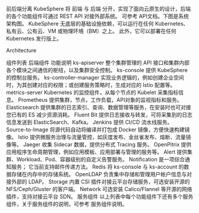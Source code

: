 前后端分离
KubeSphere 将 前端 与 后端 分开，实现了面向云原生的设计，后端的各个功能组件可通过 REST API 对接外部系统。 可参考 API文档。下图是系统架构图。 KubeSphere 无底层的基础设施依赖，可以运行在任何 Kubernetes、私有云、公有云、VM 或物理环境（BM）之上。 此外，它可以部署在任何 Kubernetes 发行版上。

Architecture

组件列表
后端组件	功能说明
ks-apiserver	整个集群管理的 API 接口和集群内部各个模块之间通信的枢纽，以及集群安全控制。
ks-console	提供 KubeSphere 的控制台服务。
ks-controller-manager	实现业务逻辑的，例如创建企业空间时，为其创建对应的权限；或创建服务策略时，生成对应的 Istio 配置等。
metrics-server	Kubernetes 的监控组件，从每个节点的 Kubelet 采集指标信息。
Prometheus	提供集群，节点，工作负载，API对象的监视指标和服务。
Elasticsearch	提供集群的日志索引、查询、数据管理等服务，在安装时也可对接您已有的 ES 减少资源消耗。
Fluent Bit	提供日志接收与转发，可将采集到的⽇志信息发送到 ElasticSearch、Kafka。
Jenkins	提供 CI/CD 流水线服务。
Source-to-Image	将源代码自动将编译并打包成 Docker 镜像，方便快速构建镜像。
Istio	提供微服务治理与流量管控，如灰度发布、金丝雀发布、熔断、流量镜像等。
Jaeger	收集 Sidecar 数据，提供分布式 Tracing 服务。
OpenPitrix	提供应用程序生命周期管理，例如应用模板、应用部署与管理的服务等。
Alert	提供集群、Workload、Pod、容器级别的自定义告警服务。
Notification	是一项综合通知服务； 它当前支持邮件传递方法。
Redis	将 ks-console 与 ks-account 的数据存储在内存中的存储系统。
OpenLDAP	负责集中存储和管理用户帐户信息与对接外部的 LDAP。
Storage	内置 CSI 插件对接云平台存储服务，可选安装开源的 NFS/Ceph/Gluster 的客户端。
Network	可选安装 Calico/Flannel 等开源的网络插件，支持对接云平台 SDN。
服务组件
以上列表中每个功能组件下还有多个服务组件，关于服务组件的说明，可参考 服务组件说明。